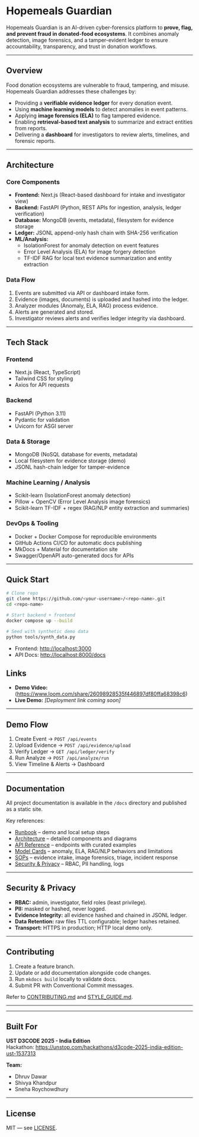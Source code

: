 # Hopemeals Guardian

Hopemeals Guardian is an AI-driven cyber-forensics platform to **prove, flag, and prevent fraud in donated-food ecosystems**. It combines anomaly detection, image forensics, and a tamper-evident ledger to ensure accountability, transparency, and trust in donation workflows.

---

## Overview

Food donation ecosystems are vulnerable to fraud, tampering, and misuse. Hopemeals Guardian addresses these challenges by:
- Providing a **verifiable evidence ledger** for every donation event.
- Using **machine learning models** to detect anomalies in event patterns.
- Applying **image forensics (ELA)** to flag tampered evidence.
- Enabling **retrieval-based text analysis** to summarize and extract entities from reports.
- Delivering a **dashboard** for investigators to review alerts, timelines, and forensic reports.

---

## Architecture

### Core Components
- **Frontend:** Next.js (React-based dashboard for intake and investigator view)
- **Backend:** FastAPI (Python, REST APIs for ingestion, analysis, ledger verification)
- **Database:** MongoDB (events, metadata), filesystem for evidence storage
- **Ledger:** JSONL append-only hash chain with SHA-256 verification
- **ML/Analysis:**
  - IsolationForest for anomaly detection on event features
  - Error Level Analysis (ELA) for image forgery detection
  - TF-IDF RAG for local text evidence summarization and entity extraction

### Data Flow
1. Events are submitted via API or dashboard intake form.
2. Evidence (images, documents) is uploaded and hashed into the ledger.
3. Analyzer modules (Anomaly, ELA, RAG) process evidence.
4. Alerts are generated and stored.
5. Investigator reviews alerts and verifies ledger integrity via dashboard.

---

## Tech Stack

### Frontend
- Next.js (React, TypeScript)
- Tailwind CSS for styling
- Axios for API requests

### Backend
- FastAPI (Python 3.11)
- Pydantic for validation
- Uvicorn for ASGI server

### Data & Storage
- MongoDB (NoSQL database for events, metadata)
- Local filesystem for evidence storage (demo)
- JSONL hash-chain ledger for tamper-evidence

### Machine Learning / Analysis
- Scikit-learn (IsolationForest anomaly detection)
- Pillow + OpenCV (Error Level Analysis image forensics)
- Scikit-learn TF-IDF + regex (RAG/NLP entity extraction and summaries)

### DevOps & Tooling
- Docker + Docker Compose for reproducible environments
- GitHub Actions CI/CD for automatic docs publishing
- MkDocs + Material for documentation site
- Swagger/OpenAPI auto-generated docs for APIs

---

## Quick Start

```bash
# Clone repo
git clone https://github.com/<your-username>/<repo-name>.git
cd <repo-name>

# Start backend + frontend
docker compose up --build

# Seed with synthetic demo data
python tools/synth_data.py
```

* Frontend: [http://localhost:3000](http://localhost:3000)
* API Docs: [http://localhost:8000/docs](http://localhost:8000/docs)

## Links

* **Demo Video:** (https://www.loom.com/share/26098928535f446897df80ffa68398c6)
* **Live Demo:** _[Deployment link coming soon]_

---

## Demo Flow

1. Create Event → `POST /api/events`
2. Upload Evidence → `POST /api/evidence/upload`
3. Verify Ledger → `GET /api/ledger/verify`
4. Run Analyze → `POST /api/analyze/run`
5. View Timeline & Alerts → Dashboard

---

## Documentation

All project documentation is available in the `/docs` directory and published as a static site.

Key references:

* [Runbook](./docs/RUNBOOK.md) – demo and local setup steps
* [Architecture](./docs/ARCHITECTURE.md) – detailed components and diagrams
* [API Reference](./docs/API.md) – endpoints with curated examples
* [Model Cards](./docs/MODEL_CARDS) – anomaly, ELA, RAG/NLP behaviors and limitations
* [SOPs](./docs/SOPs) – evidence intake, image forensics, triage, incident response
* [Security & Privacy](./docs/SECURITY_PRIVACY.md) – RBAC, PII handling, logs

---

## Security & Privacy

* **RBAC:** admin, investigator, field roles (least privilege).
* **PII:** masked or hashed, never logged.
* **Evidence Integrity:** all evidence hashed and chained in JSONL ledger.
* **Data Retention:** raw files TTL configurable; ledger hashes retained.
* **Transport:** HTTPS in production; HTTP local demo only.

---

## Contributing

1. Create a feature branch.
2. Update or add documentation alongside code changes.
3. Run `mkdocs build` locally to validate docs.
4. Submit PR with Conventional Commit messages.

Refer to [CONTRIBUTING.md](./docs/CONTRIBUTING.md) and [STYLE_GUIDE.md](./docs/STYLE_GUIDE.md).

---

---

## Built For

**UST D3CODE 2025 - India Edition**  
Hackathon: https://unstop.com/hackathons/d3code-2025-india-edition-ust-1537313

**Team:**
- Dhruv Dawar
- Shivya Khandpur  
- Sneha Roychowdhury

---

## License

MIT — see [LICENSE](./LICENSE).

